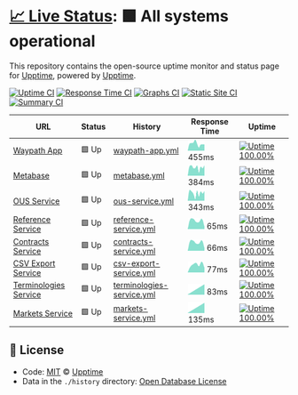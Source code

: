 # [📈 Live Status](https://demo.upptime.js.org): <!--live status--> **🟩 All systems operational**

This repository contains the open-source uptime monitor and status page for [Upptime](https://upptime.js.org), powered by [Upptime](https://github.com/upptime/upptime).

[![Uptime CI](https://github.com/koj-co/upptime/workflows/Uptime%20CI/badge.svg)](https://github.com/koj-co/upptime/actions?query=workflow%3A%22Uptime+CI%22)
[![Response Time CI](https://github.com/koj-co/upptime/workflows/Response%20Time%20CI/badge.svg)](https://github.com/koj-co/upptime/actions?query=workflow%3A%22Response+Time+CI%22)
[![Graphs CI](https://github.com/koj-co/upptime/workflows/Graphs%20CI/badge.svg)](https://github.com/koj-co/upptime/actions?query=workflow%3A%22Graphs+CI%22)
[![Static Site CI](https://github.com/koj-co/upptime/workflows/Static%20Site%20CI/badge.svg)](https://github.com/koj-co/upptime/actions?query=workflow%3A%22Static+Site+CI%22)
[![Summary CI](https://github.com/koj-co/upptime/workflows/Summary%20CI/badge.svg)](https://github.com/koj-co/upptime/actions?query=workflow%3A%22Summary+CI%22)

<!--start: status pages-->
<!-- This summary is generated by Upptime (https://github.com/upptime/upptime) -->
<!-- Do not edit this manually, your changes will be overwritten -->

| URL                                                                          | Status | History                                                                                                                     | Response Time                                                                             | Uptime                                                                                                                                                                                                                                        |
| ---------------------------------------------------------------------------- | ------ | --------------------------------------------------------------------------------------------------------------------------- | ----------------------------------------------------------------------------------------- | --------------------------------------------------------------------------------------------------------------------------------------------------------------------------------------------------------------------------------------------- |
| [Waypath App](https://app.waypath.io)                                        | 🟩 Up  | [waypath-app.yml](https://github.com/fullprofile/status_monitor/commits/master/history/waypath-app.yml)                     | <img alt="Response time graph" src="./graphs/waypath-app.png" height="20"> 455ms          | [![Uptime 100.00%](https://img.shields.io/endpoint?url=https%3A%2F%2Fraw.githubusercontent.com%2Ffullprofile%2Fstatus_monitor%2Fmaster%2Fapi%2Fwaypath-app%2Fuptime.json)](https://status.waypath.io/history/waypath-app)                     |
| [Metabase](https://metabase.waypath.io/)                                     | 🟩 Up  | [metabase.yml](https://github.com/fullprofile/status_monitor/commits/master/history/metabase.yml)                           | <img alt="Response time graph" src="./graphs/metabase.png" height="20"> 384ms             | [![Uptime 100.00%](https://img.shields.io/endpoint?url=https%3A%2F%2Fraw.githubusercontent.com%2Ffullprofile%2Fstatus_monitor%2Fmaster%2Fapi%2Fmetabase%2Fuptime.json)](https://status.waypath.io/history/metabase)                           |
| [OUS Service](https://api.waypath.io/ous/health-monitor)                     | 🟩 Up  | [ous-service.yml](https://github.com/fullprofile/status_monitor/commits/master/history/ous-service.yml)                     | <img alt="Response time graph" src="./graphs/ous-service.png" height="20"> 343ms          | [![Uptime 100.00%](https://img.shields.io/endpoint?url=https%3A%2F%2Fraw.githubusercontent.com%2Ffullprofile%2Fstatus_monitor%2Fmaster%2Fapi%2Fous-service%2Fuptime.json)](https://status.waypath.io/history/ous-service)                     |
| [Reference Service](https://api.waypath.io/reference/health-monitor)         | 🟩 Up  | [reference-service.yml](https://github.com/fullprofile/status_monitor/commits/master/history/reference-service.yml)         | <img alt="Response time graph" src="./graphs/reference-service.png" height="20"> 65ms     | [![Uptime 100.00%](https://img.shields.io/endpoint?url=https%3A%2F%2Fraw.githubusercontent.com%2Ffullprofile%2Fstatus_monitor%2Fmaster%2Fapi%2Freference-service%2Fuptime.json)](https://status.waypath.io/history/reference-service)         |
| [Contracts Service](https://api.waypath.io/contracts/health-monitor)         | 🟩 Up  | [contracts-service.yml](https://github.com/fullprofile/status_monitor/commits/master/history/contracts-service.yml)         | <img alt="Response time graph" src="./graphs/contracts-service.png" height="20"> 66ms     | [![Uptime 100.00%](https://img.shields.io/endpoint?url=https%3A%2F%2Fraw.githubusercontent.com%2Ffullprofile%2Fstatus_monitor%2Fmaster%2Fapi%2Fcontracts-service%2Fuptime.json)](https://status.waypath.io/history/contracts-service)         |
| [CSV Export Service](https://api.waypath.io/csv/health-monitor)              | 🟩 Up  | [csv-export-service.yml](https://github.com/fullprofile/status_monitor/commits/master/history/csv-export-service.yml)       | <img alt="Response time graph" src="./graphs/csv-export-service.png" height="20"> 77ms    | [![Uptime 100.00%](https://img.shields.io/endpoint?url=https%3A%2F%2Fraw.githubusercontent.com%2Ffullprofile%2Fstatus_monitor%2Fmaster%2Fapi%2Fcsv-export-service%2Fuptime.json)](https://status.waypath.io/history/csv-export-service)       |
| [Terminologies Service](https://api.waypath.io/terminologies/health-monitor) | 🟩 Up  | [terminologies-service.yml](https://github.com/fullprofile/status_monitor/commits/master/history/terminologies-service.yml) | <img alt="Response time graph" src="./graphs/terminologies-service.png" height="20"> 83ms | [![Uptime 100.00%](https://img.shields.io/endpoint?url=https%3A%2F%2Fraw.githubusercontent.com%2Ffullprofile%2Fstatus_monitor%2Fmaster%2Fapi%2Fterminologies-service%2Fuptime.json)](https://status.waypath.io/history/terminologies-service) |
| [Markets Service](https://api.waypath.io/markets/health-monitor)             | 🟩 Up  | [markets-service.yml](https://github.com/fullprofile/status_monitor/commits/master/history/markets-service.yml)             | <img alt="Response time graph" src="./graphs/markets-service.png" height="20"> 135ms      | [![Uptime 100.00%](https://img.shields.io/endpoint?url=https%3A%2F%2Fraw.githubusercontent.com%2Ffullprofile%2Fstatus_monitor%2Fmaster%2Fapi%2Fmarkets-service%2Fuptime.json)](https://status.waypath.io/history/markets-service)             |

<!--end: status pages-->

## 📄 License

- Code: [MIT](./LICENSE) © [Upptime](https://upptime.js.org)
- Data in the `./history` directory: [Open Database License](https://opendatacommons.org/licenses/odbl/1-0/)
